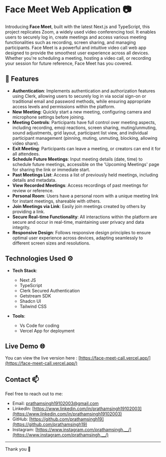 # Face Meet Web Application 📷

Introducing **Face Meet**, built with the latest Next.js and TypeScript, this project replicates Zoom, a widely used video conferencing tool. It enables users to securely log in, create meetings and access various meeting functionalities such as recording, screen sharing, and managing participants. Face Meet is a powerful and intuitive video call web app designed to provide the smoothest user experience across all devices. Whether you're scheduling a meeting, hosting a video call, or recording your session for future reference, Face Meet has you covered.

## 🚀 Features

-  **Authentication**: Implements authentication and authorization features using Clerk, allowing users to securely log in via social sign-on or traditional email and password methods, while ensuring appropriate access levels and permissions within the platform.
- **New Meeting**: Quickly start a new meeting, configuring camera and microphone settings before joining.
- **Meeting Controls**: Participants have full control over meeting aspects, including recording, emoji reactions, screen sharing, muting/unmuting, sound adjustments, grid layout, participant list view, and individual participant management (pinning, muting, unmuting, blocking, allowing video share).
- **Exit Meeting**: Participants can leave a meeting, or creators can end it for all attendees.
- **Schedule Future Meetings**: Input meeting details (date, time) to schedule future meetings, accessible on the 'Upcoming Meetings' page for sharing the link or immediate start.
- **Past Meetings List**: Access a list of previously held meetings, including details and metadata.
- **View Recorded Meetings**: Access recordings of past meetings for review or reference.
- **Personal Room**: Users have a personal room with a unique meeting link for instant meetings, shareable with others.
- **Join Meetings via Link**: Easily join meetings created by others by providing a link.
- **Secure Real-time Functionality**: All interactions within the platform are secure and occur in real-time, maintaining user privacy and data integrity.
- **Responsive Design**: Follows responsive design principles to ensure optimal user experience across devices, adapting seamlessly to different screen sizes and resolutions.





## Technologies Used ⚙️

- **Tech Stack**: 
  - Next JS 
  - TypeScript
  - Clerk Secured Authentication
  - Getstream SDK 
  - Shadcn UI
  - Tailwind CSS

- **Tools**:
  - Vs Code for coding 
  - Vercel App for deployment 


## Live Demo 🌐


You can view the live version here : [https://face-meet-call.vercel.app/](https://face-meet-call.vercel.app/)



## Contact 📫

Feel free to reach out to me:

- Email: prathamsingh19102003@gmail.com
- LinkedIn: [https://www.linkedin.com/in/prathamsingh19102003](https://www.linkedin.com/in/prathamsingh19102003)
- GitHub: [https://github.com/prathamsingh19](https://github.com/prathamsingh19)
- Instagram: [https://www.instagram.com/prathamsingh.__/](https://www.instagram.com/prathamsingh.__/)

---

Thank you 👋

